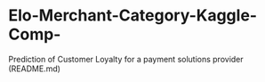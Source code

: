 # Elo-Merchant-Category-Kaggle-Comp-
Prediction of Customer Loyalty for a payment solutions provider (README.md)
